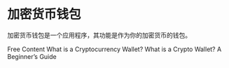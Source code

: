 # 加密货币钱包

加密货币钱包是一个应用程序，其功能是作为你的加密货币的钱包。

<ResourceGroupTitle>Free Content</ResourceGroupTitle>
<BadgeLink colorScheme='yellow' badgeText='Read' href='https://www.investopedia.com/terms/b/bitcoin-wallet.asp'>What is a Cryptocurrency Wallet?</BadgeLink>
<BadgeLink colorScheme='yellow' badgeText='Read' href='https://crypto.com/university/crypto-wallets'>What is a Crypto Wallet? A Beginner’s Guide</BadgeLink>
